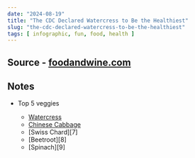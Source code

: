 ```yaml
---
date: "2024-08-19"
title: "The CDC Declared Watercress to Be the Healthiest"
slug: "the-cdc-declared-watercress-to-be-the-healthiest"
tags: [ infographic, fun, food, health ]
---
```




## Source - [foodandwine.com][1]

## Notes
* Top 5 veggies
  * [Watercress][5]
  * [Chinese Cabbage][6]
  * [Swiss Chard][7]
  * [Beetroot][8]
  * [Spinach][9]



  [1]: https://www.foodandwine.com/watercress-health-benefits-8710408
  [2]: https://en.wikipedia.org/wiki/Watercress
  [3]: https://en.wikipedia.org/wiki/Chinese_cabbage
  [4]: https://en.wikipedia.org/wiki/Chard
  [5]: https://en.wikipedia.org/wiki/Beetroot
  [6]: https://en.wikipedia.org/wiki/Spinach
